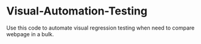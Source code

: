 # Visual-Automation-Testing
Use this code to automate visual regression testing when need to compare webpage in a bulk.
